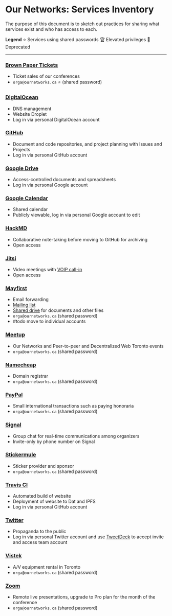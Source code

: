 # Our Networks: Services Inventory

The purpose of this document is to sketch out practices for sharing what services exist and who has access to each.

**Legend**
:star: Services using shared passwords
:trophy: Elevated privileges
:no_entry_sign: Deprecated

---

### [Brown Paper Tickets](https://www.brownpapertickets.com)
- Ticket sales of our conferences
- `orga@ournetworks.ca` :star: (shared password)

### [DigitalOcean](https://digitalocean.com)
- DNS management
- Website Droplet
- Log in via personal DigitalOcean account

### [GitHub](https://github.com/ournetworks)
- Document and code repositories, and project planning with Issues and Projects
- Log in via personal GitHub account

### [Google Drive](https://drive.google.com/drive/folders/1nZ7GtlC8cmSGPTq1yxj7guthSkyt4n20)
- Access-controlled documents and spreadsheets
- Log in via personal Google account

### [Google Calendar](https://calendar.google.com/calendar/embed?src=aers7atolh0uurlfmkoki9kikg%40group.calendar.google.com&ctz=America%2FToronto)
- Shared calendar
- Publicly viewable, log in via personal Google account to edit

### [HackMD](https://hackmd.io)
- Collaborative note-taking before moving to GitHub for archiving
- Open access

### [Jitsi](https://meet.jit.si/ournetworks)
- Video meetings with [VOIP call-in](https://meet.jit.si/static/dialInInfo.html?room=ournetworks)
- Open access

### [Mayfirst](https://mayfirst.coop)
- Email forwarding
- [Mailing list](https://lists.mayfirst.org/mailman/listinfo/ournetworks)
- [Shared drive](https://share.mayfirst.org) for documents and other files
- `orga@ournetworks.ca` (shared password)
- #todo move to individual accounts

### [Meetup](https://www.meetup.com/p2p-and-dweb-toronto/)
- Our Networks and Peer-to-peer and Decentralized Web Toronto events
- `orga@ournetworks.ca` (shared password)

### [Namecheap](https://namecheap.com)
- Domain registrar
- `orga@ournetworks.ca` (shared password)

### [PayPal](https://paypal.com)
- Small international transactions such as paying honoraria
- `orga@ournetworks.ca` (shared password)

### [Signal](https://signal.org)
- Group chat for real-time communications among organizers
- Invite-only by phone number on Signal

### [Stickermule](https://stickermule.com)
- Sticker provider and sponsor
- `orga@ournetworks.ca` (shared password)

### [Travis CI](https://travis-ci.org/ournetworks/)
- Automated build of website
- Deployment of website to Dat and IPFS
- Log in via personal GitHub account

### [Twitter](https://twitter.com/_ournetworks)
- Propaganda to the public
- Log in via personal Twitter account and use [TweetDeck](https://tweetdeck.twitter.com) to accept invite and access team account

### [Vistek](https://www.vistek.ca)
- A/V equipment rental in Toronto
- `orga@ournetworks.ca` (shared password)

### [Zoom](https://zoom.us)
- Remote live presentations, upgrade to Pro plan for the month of the conference
- `orga@ournetworks.ca` (shared password)
